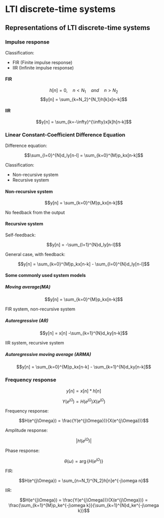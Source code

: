# LTI discrete-time systems

## Representations of LTI discrete-time systems

### Impulse response

Classification:

- FIR (Finite impulse response)
- IIR (Infinite impulse response)

#### FIR

$$h[n]=0, \quad n < N_1 \quad and \quad n > N_2$$
$$y[n] = \sum_{k=N_2}^{N_1}h[k]x[n-k]$$

#### IIR

$$y[n] = \sum_{k=-\infty}^{\infty}x[k]h[n-k]$$

### Linear Constant-Coefficient Difference Equation

Difference equation: 

$$\sum_{l=0}^{N}d_ly[n-l] = \sum_{k=0}^{M}p_kx[n-k]$$

Classification:

- Non-recursive system
- Recursive system

#### Non-recursive system

$$y[n] = \sum_{k=0}^{M}p_kx[n-k]$$

No feedback from the output

#### Recursive system

Self-feedback:

$$y[n] = -\sum_{l=1}^{N}d_ly[n-l]$$

General case, with feedback:

$$y[n] = \sum_{k=0}^{M}p_kx[n-k] - \sum_{l=0}^{N}d_ly[n-l]$$

#### Some commonly used system models

##### Moving average(MA)

$$y[n] = \sum_{k=0}^{M}p_kx[n-k]$$

FIR system, non-recursive system

##### Autoregressive (AR)

$$y[n] = x[n] -\sum_{k=1}^{N}d_ky[n-k]$$

IIR system, recursive system

##### Autoregressive moving average (ARMA)

$$y[n] = \sum_{k=0}^{M}p_kx[n-k] - \sum_{k=1}^{N}d_ky[n-k]$$

### Frequency response

$$y[n] = x[n] * h[n]$$

$$Y(e^{j\Omega}) = H(e^{j\Omega})X(e^{j\Omega})$$

Frequency response:

$$H(e^{j\Omega}) = \frac{Y(e^{j\Omega})}{X(e^{j\Omega})}$$

Amplitude response: 

$$|H(e^{j\Omega})|$$

Phase response:

$$\theta(\omega) = \arg\{H(e^{j\Omega})\}$$

FIR: 

$$H(e^{j\Omega}) = \sum_{n=N_1}^{N_2}h[n]e^{-j\omega n}$$

IIR: 

$$H(e^{j\Omega}) = \frac{Y(e^{j\Omega})}{X(e^{j\Omega})} = \frac{\sum_{k=1}^{M}p_ke^{-j\omega k}}{\sum_{k=1}^{N}d_ke^{-j\omega k}}$$
